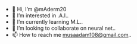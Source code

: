 - 👋 Hi, I’m @mAderm20
- 👀 I’m interested in .A.I..
- 🌱 I’m currently learning M.L..
- 💞️ I’m looking to collaborate on neural net..
- 📫 How to reach me musaadam108@gmail.com..

<!---
mAderm20/mAderm20 is a ✨ special ✨ repository because its `README.md` (this file) appears on your GitHub profile.
You can click the Preview link to take a look at your changes.
--->
